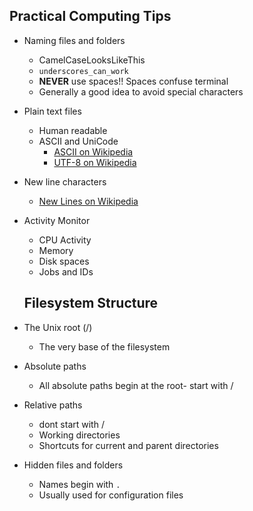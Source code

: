 ## Practical Computing Tips

- Naming files and folders
	- CamelCaseLooksLikeThis
	- `underscores_can_work`
	- __NEVER__ use spaces!! Spaces confuse terminal 
	- Generally a good idea to avoid special characters
- Plain text files
	- Human readable
	- ASCII and UniCode
		- [ASCII on Wikipedia](https://en.wikipedia.org/wiki/ASCII)
		- [UTF-8 on Wikipedia](https://en.wikipedia.org/wiki/UTF-8)
- New line characters
	- [New Lines on Wikipedia](https://en.wikipedia.org/wiki/Newline)
- Activity Monitor
	- CPU Activity
	- Memory
	- Disk spaces
	- Jobs and IDs
  
  ## Filesystem Structure
  
- The Unix root (/)
	- The very base of the filesystem
- Absolute paths
	- All absolute paths begin at the root- start with /
- Relative paths
	- dont start with /
	- Working directories
	- Shortcuts for current and parent directories
- Hidden files and folders
	- Names begin with `.`
	- Usually used for configuration files
